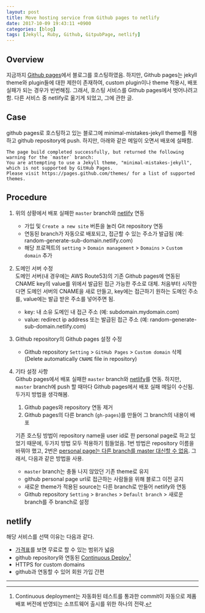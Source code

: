 ```yaml
---
layout: post
title: Move hosting service from Github pages to netlify
date: 2017-10-09 19:43:11 +0900
categories: [blog]
tags: [Jekyll, Ruby, Github, GitpubPage, netlify]
---
```


## Overview
지금까지 [Github pages](https://pages.github.com/)에서 블로그를 호스팅하였음.
하지만, Github pages는 jekyll theme와 plugin들에 대한 제한이 존재하여, 
custom plugin이나 theme 적용시, 배포 실패가 되는 경우가 빈번해짐.
그래서, 호스팅 서비스를 Github pages에서 벗어나려고 함. 
다른 서비스 중 netlify로 옮기게 되었고, 그에 관한 글.

## Case
github pages로 호스팅하고 있는 블로그에 minimal-mistakes-jekyll theme를 적용하고 github repository에 push.
하지만, 아래와 같은 메일이 오면서 배포에 실패함.
```
The page build completed successfully, but returned the following warning for the `master` branch:
You are attempting to use a Jekyll theme, "minimal-mistakes-jekyll", which is not supported by GitHub Pages. 
Please visit https://pages.github.com/themes/ for a list of supported themes.  
```

## Procedure
1. 위의 상황에서 배포 실패한 `master` branch와 [netlify](https://www.netlify.com/) 연동
    + 가입 및 `Create a new site` 버튼을 눌러 Git repository 연동
    + 연동된 branch가 자동으로 배포되고, 접근할 수 있는 주소가 발급됨 (예: random-generate-sub-domain.netlify.com)
    + 해당 프로젝트의 `setting` > `Domain management` > `Domains` > `Custom domain` 추가  

2. 도메인 서버 수정 <br />
도메인 서버(내 경우에는 AWS Route53)의 기존 Github pages에 연동된 CNAME key의 value를 위에서 발급된 접근 가능한 주소로 대체.
처음부터 시작한다면 도메인 서버의 CNAME을 새로 만들고, key에는 접근하기 원하는 도메인 주소를, value에는 발급 받은 주소를 넣어주면 됨.
    + key: 내 소유 도메인 내 접근 주소 (예: subdomain.mydomain.com)
    + value: redirect ip address 또는 발급된 접근 주소 (예: random-generate-sub-domain.netlify.com)

3. Github repository의 Github pages 설정 수정 <br />
    + Github repository `Setting` > `GitHub Pages` > `Custom domain` 삭제 (Delete automatically `CNAME` file in repository)

4. 기타 설정 사항 <br />
Github pages에서 배포 실패한 `master` branch와 [netlify](https://www.netlify.com/)를 연동.
하지만, `master` branch에 push 할 때마다 Github pages에서 배포 실패 메일이 수신됨. 
두가지 방법을 생각해봄.
    1. Github pages와 repository 연동 제거
    2. Github pages의 다른 branch (`gh-pages`)를 만들어 그 branch의 내용이 배포

    기존 호스팅 방법이 repository name을 user id로 한 personal page로 하고 있었기 때문에, 두가지 방법 모두 적용하기 힘들었음.
    1번 방법은 repository 이름을 바꿔야 했고, 2번은 [personal page는 다른 branch를 master 대신할 수 없음](https://stackoverflow.com/questions/39978856/unable-to-change-source-branch-in-github-pages).
    그래서, 다음과 같은 방법을 사용.
    + `master` branch는 충돌 나지 않았던 기존 theme로 유지 
    + github personal page url로 접근하는 사람들을 위해 블로그 이전 공지
    + 새로운 theme가 적용된 source는 다른 branch로 만들어 netlify와 연동
    + Github repository `Setting` >  `Branches` > `Default branch` > 새로운 branch를 주 branch로 설정  

## netlify
해당 서비스를 선택 이유는 다음과 같다.
+ [가격표](https://www.netlify.com/pricing/)를 보면 무료로 할 수 있는 범위가 넓음  
+ github repository와 연동된 [Continuous Deploy](http://searchitoperations.techtarget.com/definition/continuous-deployment)[^1]
+ HTTPS for custom domains
+ github과 연동할 수 있어 회원 가입 간편


---  
[^1]: Continuous deployment는 자동화된 테스트를 통과한 commit이 자동으로 제품 배포 버전에 반영되는 소프트웨어 출시를 위한 하나의 전략.  
      
